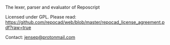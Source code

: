 The lexer, parser and evaluator of Reposcript

Licensed under GPL. Please read:
https://github.com/repocad/web/blob/master/repocad_license_agreement.pdf?raw=true

Contact: jensep@protonmail.com
